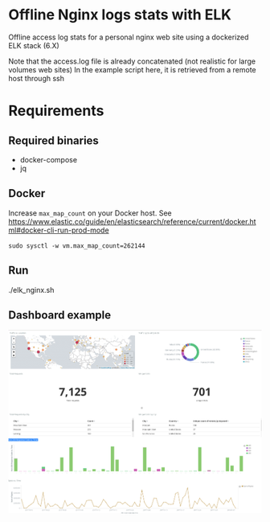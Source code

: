 # Offline Nginx logs stats with ELK

Offline access log stats for a personal nginx web site using a dockerized ELK stack (6.X)

Note that the access.log file is already concatenated (not realistic for large volumes web sites)
In the example script here, it is retrieved from a remote host through ssh

# Requirements

## Required binaries
* docker-compose
* jq

## Docker

Increase `max_map_count` on your Docker host.
See https://www.elastic.co/guide/en/elasticsearch/reference/current/docker.html#docker-cli-run-prod-mode

```
sudo sysctl -w vm.max_map_count=262144
```

## Run
./elk_nginx.sh

## Dashboard example

<img src="https://github.com/lucdew/elastic-nginx/raw/master/nginx_logs_dashboard.png" alt="Nginx logs dashboard" />

